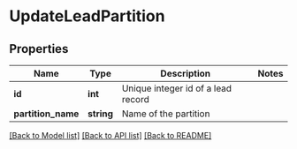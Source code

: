 # UpdateLeadPartition

## Properties
Name | Type | Description | Notes
------------ | ------------- | ------------- | -------------
**id** | **int** | Unique integer id of a lead record | 
**partition_name** | **string** | Name of the partition | 

[[Back to Model list]](../README.md#documentation-for-models) [[Back to API list]](../README.md#documentation-for-api-endpoints) [[Back to README]](../README.md)



